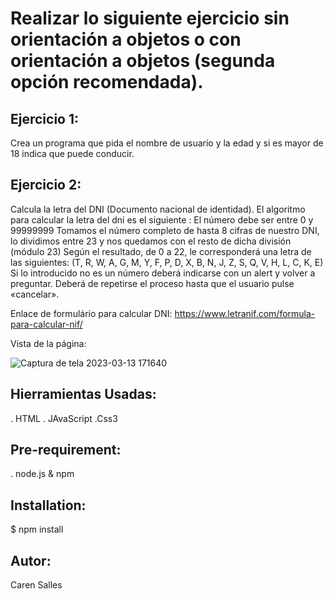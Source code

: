 # Realizar lo siguiente ejercicio sin orientación a objetos o con orientación a objetos (segunda opción recomendada).

## Ejercicio 1:
Crea un programa que pida el nombre de usuario y la edad y si es mayor de 18 indica que puede conducir.
## Ejercicio 2: 
Calcula la letra del DNI (Documento nacional de identidad).
El algoritmo para calcular la letra del dni es el siguiente :
El número debe ser entre 0 y 99999999
Tomamos el número completo de hasta 8 cifras de nuestro DNI, lo dividimos entre 23 y nos quedamos con el resto de dicha división (módulo 23)
Según el resultado, de 0 a 22, le corresponderá una letra de las siguientes:  (T, R, W, A, G, M, Y, F, P, D, X, B, N, J, Z, S, Q, V, H, L, C, K, E)
Si lo introducido no es un número deberá indicarse con un alert y volver a preguntar.
Deberá de repetirse el proceso hasta que el usuario pulse «cancelar».

Enlace de formulário para calcular DNI: https://www.letranif.com/formula-para-calcular-nif/

Vista de la página:

![Captura de tela 2023-03-13 171640](https://user-images.githubusercontent.com/116892294/224763600-c3cf9916-1746-49e1-840d-f0154931c6c6.png)

## Hierramientas Usadas:
. HTML
. JAvaScript
.Css3

## Pre-requirement:
. node.js & npm

## Installation:
$ npm install

## Autor:
Caren Salles
